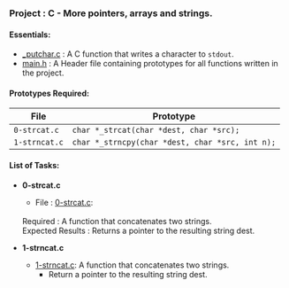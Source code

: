 <h3>Project : C - More pointers, arrays and strings.</h3>

<h4>Essentials:</h4>

* [_putchar.c](./_putchar.c) : A C function that writes a character to `stdout`.
* [main.h](./main.h) : A Header file containing prototypes for all functions written in the project.

<h4>Prototypes Required:</h4>

| File          | Prototype                                               |
| ------------  | ------------------------------------------------------- |
| `0-strcat.c`  | `char *_strcat(char *dest, char *src);`                 |
| `1-strncat.c` | `char *_strncpy(char *dest, char *src, int n);`         |

<h4>List of Tasks:</h4>

* **0-strcat.c**
  * File : [0-strcat.c](./0-strcat.c):
  <br>
  Required : A function that concatenates two strings.
  <br>
  Expected Results : Returns a pointer to the resulting string dest.

* **1-strncat.c**
  * [1-strncat.c](./1-strncat.c): A function that concatenates two strings.
    * Return a pointer to the resulting string dest.

